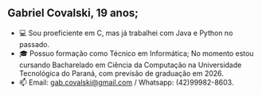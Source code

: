 Gabriel Covalski, 19 anos;
-
- 💻 Sou proeficiente em C, mas já trabalhei com Java e Python no passado.
- 🎓 Possuo formação como Técnico em Informática; No momento estou cursando Bacharelado em Ciência da Computação na Universidade Tecnológica do Paraná, com previsão de graduação em 2026.
- 📫 Email: gab.covalski@gmail.com / Whatsapp: (42)99982-8603.
